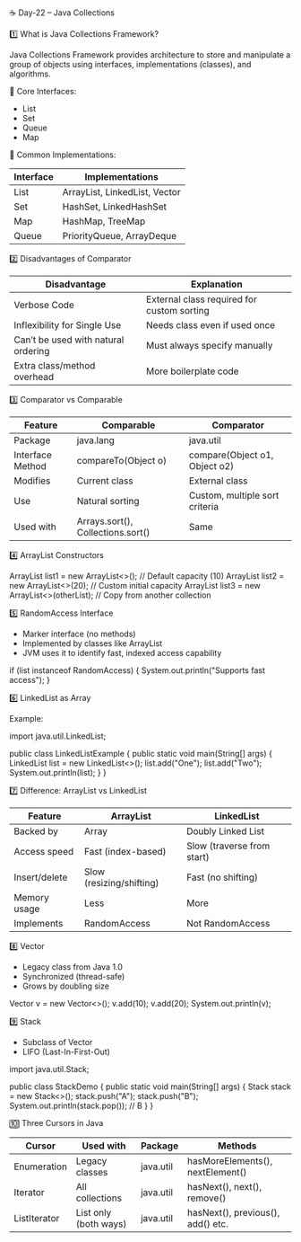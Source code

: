☕ Day-22 – Java Collections


1️⃣ What is Java Collections Framework?

Java Collections Framework provides architecture to store and manipulate a group of objects using interfaces, implementations (classes), and algorithms.

 🔗 Core Interfaces:
- List
- Set
- Queue
- Map

🧱 Common Implementations:

| Interface | Implementations               |
|-----------|-------------------------------|
| List      | ArrayList, LinkedList, Vector |
| Set       | HashSet, LinkedHashSet        |
| Map       | HashMap, TreeMap              |
| Queue     | PriorityQueue, ArrayDeque     |


2️⃣ Disadvantages of Comparator

| Disadvantage                  | Explanation                             |
|------------------------------|-----------------------------------------|
| Verbose Code                 | External class required for custom sorting |
| Inflexibility for Single Use | Needs class even if used once           |
| Can’t be used with natural ordering | Must always specify manually      |
| Extra class/method overhead  | More boilerplate code                   |


3️⃣ Comparator vs Comparable

| Feature          | Comparable           | Comparator                  |
|------------------|----------------------|-----------------------------|
| Package          | java.lang            | java.util                   |
| Interface Method | compareTo(Object o)  | compare(Object o1, Object o2) |
| Modifies         | Current class        | External class              |
| Use              | Natural sorting      | Custom, multiple sort criteria |
| Used with        | Arrays.sort(), Collections.sort() | Same         |


4️⃣ ArrayList Constructors


ArrayList<E> list1 = new ArrayList<>();            // Default capacity (10)
ArrayList<E> list2 = new ArrayList<>(20);          // Custom initial capacity
ArrayList<E> list3 = new ArrayList<>(otherList);   // Copy from another collection


5️⃣ RandomAccess Interface

- Marker interface (no methods)
- Implemented by classes like ArrayList
- JVM uses it to identify fast, indexed access capability


if (list instanceof RandomAccess) {
    System.out.println("Supports fast access");
}


6️⃣ LinkedList as Array

Example:

import java.util.LinkedList;

public class LinkedListExample {
    public static void main(String[] args) {
        LinkedList<String> list = new LinkedList<>();
        list.add("One");
        list.add("Two");
        System.out.println(list);
    }
}

 7️⃣ Difference: ArrayList vs LinkedList

| Feature        | ArrayList             | LinkedList             |
|----------------|------------------------|-------------------------|
| Backed by      | Array                  | Doubly Linked List     |
| Access speed   | Fast (index-based)     | Slow (traverse from start) |
| Insert/delete  | Slow (resizing/shifting) | Fast (no shifting)   |
| Memory usage   | Less                   | More                   |
| Implements     | RandomAccess           | Not RandomAccess       |



 8️⃣ Vector

- Legacy class from Java 1.0
- Synchronized (thread-safe)
- Grows by doubling size

Vector<Integer> v = new Vector<>();
v.add(10);
v.add(20);
System.out.println(v);


9️⃣ Stack

- Subclass of Vector
- LIFO (Last-In-First-Out)

import java.util.Stack;

public class StackDemo {
    public static void main(String[] args) {
        Stack<String> stack = new Stack<>();
        stack.push("A");
        stack.push("B");
        System.out.println(stack.pop()); // B
    }
}


🔟 Three Cursors in Java

| Cursor       | Used with       | Package     | Methods                                |
|--------------|------------------|-------------|----------------------------------------|
| Enumeration  | Legacy classes   | java.util   | hasMoreElements(), nextElement()       |
| Iterator     | All collections  | java.util   | hasNext(), next(), remove()            |
| ListIterator | List only (both ways) | java.util | hasNext(), previous(), add() etc.      |
